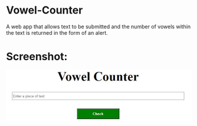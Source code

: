 # Vowel-Counter
A web app that allows text to be submitted and the number of vowels within the text is returned in the form of an alert. 

# Screenshot:

<p align="center">
  <img src="Screenshot/Vowel-Counter-Screenshot.JPG" />
</p>

#
